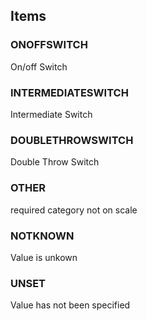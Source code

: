 

<!-- end of short definition -->
## Items

### ONOFFSWITCH
On/off Switch

### INTERMEDIATESWITCH
Intermediate Switch

### DOUBLETHROWSWITCH
Double Throw Switch

### OTHER
required category not on scale

### NOTKNOWN
Value is unkown

### UNSET
Value has not been specified
